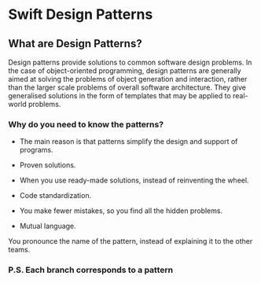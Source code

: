# Swift Design Patterns

## What are Design Patterns?

Design patterns provide solutions to common software design problems. In the case of object-oriented programming, design patterns are generally aimed at solving the problems of object generation and interaction, rather than the larger scale problems of overall software architecture. They give generalised solutions in the form of templates that may be applied to real-world problems.

### Why do you need to know the patterns?

- The main reason is that patterns simplify the design and support of programs.

- Proven solutions.

- When you use ready-made solutions, instead of reinventing the wheel.

- Code standardization.

- You make fewer mistakes, so you find all the hidden problems.

- Mutual language.

You pronounce the name of the pattern, instead of explaining it to the other teams.

### P.S. Each branch corresponds to a pattern

